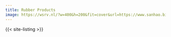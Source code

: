 ```yaml
---
title: Rubber Products
image: https://wsrv.nl/?w=400&h=200&fit=cover&url=https://www.sanhao.biz/web/image/3349-d61af7f9/sou-1s.jpg
---
```


{{< site-listing >}}